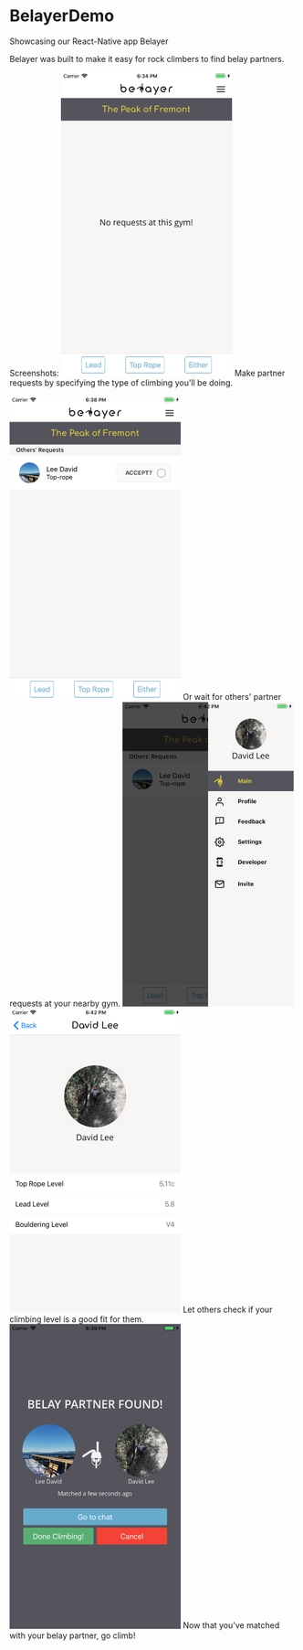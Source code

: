 # BelayerDemo
Showcasing our React-Native app Belayer

Belayer was built to make it easy for rock climbers to find
belay partners.

Screenshots:
<img src="/images/screenshot_1.png" width="300" >
Make partner requests by specifying the type of climbing you'll be doing.

<img src="/images/screenshot_2.png" width="300" >
Or wait for others' partner requests at your nearby gym.

<img src="/images/screenshot_3.png" width="300" >

<img src="/images/screenshot_4.png" width="300" >
Let others check if your climbing level is a good fit for them.

<img src="/images/screenshot_5.png" width="300" >
Now that you've matched with your belay partner, go climb!
